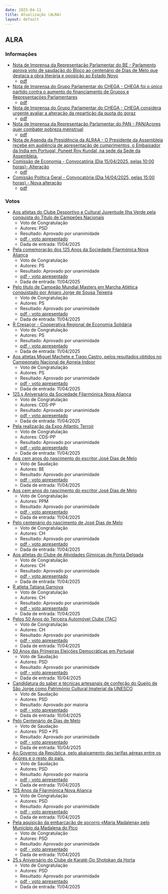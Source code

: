 ```yaml
---
date: 2025-04-11
title: Atualização (ALRA)
layout: default
---
```

## ALRA

### Informações

* [Nota de Imprensa da Representação Parlamentar do BE - Parlamento aprova voto de saudação do Bloco ao centenário de Dias de Melo que destaca a obra literária e oposição ao Estado Novo](http://base.alra.pt:82/4DACTION/w_pesquisa_registo/8/21505)
  * [pdf](http://base.alra.pt:82/Doc_Noticias/NI21505.pdf)
* [Nota de Imprensa do Grupo Parlamentar do CHEGA - CHEGA foi o único partido contra o aumento do financiamento de Grupos e Representações Parlamentares](http://base.alra.pt:82/4DACTION/w_pesquisa_registo/8/21506)
  * [pdf](http://base.alra.pt:82/Doc_Noticias/NI21506.pdf)
* [Nota de Imprensa do Grupo Parlamentar do CHEGA - CHEGA considera urgente avaliar a alteração da repartição da quota do goraz](http://base.alra.pt:82/4DACTION/w_pesquisa_registo/8/21507)
  * [pdf](http://base.alra.pt:82/Doc_Noticias/NI21507.pdf)
* [Nota de Imprensa da Representação Parlamentar do PAN - PAN/Açores quer combater pobreza menstrual](http://base.alra.pt:82/4DACTION/w_pesquisa_registo/8/21508)
  * [pdf](http://base.alra.pt:82/Doc_Noticias/NI21508.pdf)
* [Nota de Agenda da Presidência da ALRAA - O Presidente da Assembleia recebe em audiência de apresentação de cumprimentos, o Embaixador da India em Portugal, Puneet Roy Kundal, na sede da Sede da Assembleia.](http://base.alra.pt:82/4DACTION/w_pesquisa_registo/8/21509)
* [Comissão de Economia - Convocatória (Dia 15/04/2025, pelas 10:00 horas)- Alteração](http://base.alra.pt:82/4DACTION/w_pesquisa_registo/8/21510)
  * [pdf](http://base.alra.pt:82/Doc_Noticias/NI21510.pdf)
* [Comissão Política Geral - Convocatória (Dia 14/04/2025, pelas 15:00 horas) - Nova alteração](http://base.alra.pt:82/4DACTION/w_pesquisa_registo/8/21511)
  * [pdf](http://base.alra.pt:82/Doc_Noticias/NI21511.pdf)

### Votos

* [Aos atletas do Clube Desportivo e Cultural Juventude Ilha Verde pela conquista do Título de Campeőes Nacionais](http://base.alra.pt:82/4DACTION/w_pesquisa_registo/1/3712)
  * Voto de Congratulaçăo
  * Autores: PSD
  * Resultado: Aprovado por unanimidade
  * [pdf - voto apresentado](http://base.alra.pt:82/Doc_Voto/XIIIva1205_25.pdf)
  * Dada de entrada: 11/04/2025
* [Pela comemoraçăo dos 125 Anos da Sociedade Filarmónica Nova Aliança](http://base.alra.pt:82/4DACTION/w_pesquisa_registo/1/3713)
  * Voto de Congratulaçăo
  * Autores: PS
  * Resultado: Aprovado por unanimidade
  * [pdf - voto apresentado](http://base.alra.pt:82/Doc_Voto/XIIIva1206_25.pdf)
  * Dada de entrada: 11/04/2025
* [Pelo título de Campeăo Mundial Masters em Marcha Atlética conquistado por Amaro Jorge de Sousa Teixeira](http://base.alra.pt:82/4DACTION/w_pesquisa_registo/1/3715)
  * Voto de Congratulaçăo
  * Autores: PS
  * Resultado: Aprovado por unanimidade
  * [pdf - voto apresentado](http://base.alra.pt:82/Doc_Voto/XIIIva1207_25.pdf)
  * Dada de entrada: 11/04/2025
* [Ŕ Cresaçor - Cooperativa Regional de Economia Solidária](http://base.alra.pt:82/4DACTION/w_pesquisa_registo/1/3716)
  * Voto de Congratulaçăo
  * Autores: PS
  * Resultado: Aprovado por unanimidade
  * [pdf - voto apresentado](http://base.alra.pt:82/Doc_Voto/XIIIva1208_25.pdf)
  * Dada de entrada: 11/04/2025
* [Aos atletas Miguel Machete e Tiago Castro, pelos resultados obtidos no Campeonato Nacional de Apneia Indoor](http://base.alra.pt:82/4DACTION/w_pesquisa_registo/1/3717)
  * Voto de Congratulaçăo
  * Autores: PS
  * Resultado: Aprovado por unanimidade
  * [pdf - voto apresentado](http://base.alra.pt:82/Doc_Voto/XIIIva1209_25.pdf)
  * Dada de entrada: 11/04/2025
* [125.ş Aniversário da Sociedade Filarmónica Nova Aliança](http://base.alra.pt:82/4DACTION/w_pesquisa_registo/1/3718)
  * Voto de Congratulaçăo
  * Autores: CDS-PP
  * Resultado: Aprovado por unanimidade
  * [pdf - voto apresentado](http://base.alra.pt:82/Doc_Voto/XIIIva1210_25.pdf)
  * Dada de entrada: 11/04/2025
* [Pela realizaçăo da Expo Atlantic Terroir](http://base.alra.pt:82/4DACTION/w_pesquisa_registo/1/3720)
  * Voto de Congratulaçăo
  * Autores: CDS-PP
  * Resultado: Aprovado por unanimidade
  * [pdf - voto apresentado](http://base.alra.pt:82/Doc_Voto/XIIIva1211_25.pdf)
  * Dada de entrada: 11/04/2025
* [Aos cem anos do nascimento do escritor José Dias de Melo](http://base.alra.pt:82/4DACTION/w_pesquisa_registo/1/3721)
  * Voto de Saudaçăo
  * Autores: BE
  * Resultado: Aprovado por unanimidade
  * [pdf - voto apresentado](http://base.alra.pt:82/Doc_Voto/XIIIva1212_25.pdf)
  * Dada de entrada: 11/04/2025
* [Aos cem anos do nascimento do escritor José Dias de Melo](http://base.alra.pt:82/4DACTION/w_pesquisa_registo/1/3724)
  * Voto de Congratulaçăo
  * Autores: PPM
  * Resultado: Aprovado por unanimidade
  * [pdf - voto apresentado](http://base.alra.pt:82/Doc_Voto/XIIIva1213_25.pdf)
  * Dada de entrada: 11/04/2025
* [Pelo centenário do nascimento de José Dias de Melo](http://base.alra.pt:82/4DACTION/w_pesquisa_registo/1/3725)
  * Voto de Congratulaçăo
  * Autores: CH
  * Resultado: Aprovado por unanimidade
  * [pdf - voto apresentado](http://base.alra.pt:82/Doc_Voto/XIIIva1214_25.pdf)
  * Dada de entrada: 11/04/2025
* [Aos atletas do Clube de Atividades Gímnicas de Ponta Delgada](http://base.alra.pt:82/4DACTION/w_pesquisa_registo/1/3726)
  * Voto de Congratulaçăo
  * Autores: CH
  * Resultado: Aprovado por unanimidade
  * [pdf - voto apresentado](http://base.alra.pt:82/Doc_Voto/XIIIva1215_25.pdf)
  * Dada de entrada: 11/04/2025
* [Ŕ atleta Tatiana Garnova](http://base.alra.pt:82/4DACTION/w_pesquisa_registo/1/3727)
  * Voto de Congratulaçăo
  * Autores: CH
  * Resultado: Aprovado por unanimidade
  * [pdf - voto apresentado](http://base.alra.pt:82/Doc_Voto/XIIIva1216_25.pdf)
  * Dada de entrada: 11/04/2025
* [Pelos 50 Anos do Terceira Automóvel Clube (TAC)](http://base.alra.pt:82/4DACTION/w_pesquisa_registo/1/3728)
  * Voto de Congratulaçăo
  * Autores: CH
  * Resultado: Aprovado por unanimidade
  * [pdf - voto apresentado](http://base.alra.pt:82/Doc_Voto/XIIIva1218_25.pdf)
  * Dada de entrada: 11/04/2025
* [50 Anos das Primeiras Eleiçőes Democráticas em Portugal](http://base.alra.pt:82/4DACTION/w_pesquisa_registo/1/3705)
  * Voto de Saudaçăo
  * Autores: PSD
  * Resultado: Aprovado por unanimidade
  * [pdf - voto apresentado](http://base.alra.pt:82/Doc_Voto/XIIIva1195_25.pdf)
  * Dada de entrada: 10/04/2025
* [Candidatura do saber e técnicas artesanais de confeçăo do Queijo de Săo Jorge como Património Cultural Imaterial da UNESCO](http://base.alra.pt:82/4DACTION/w_pesquisa_registo/1/3706)
  * Voto de Saudaçăo
  * Autores: PSD
  * Resultado: Aprovado por maioria
  * [pdf - voto apresentado](http://base.alra.pt:82/Doc_Voto/XIIIva1196_25.pdf)
  * Dada de entrada: 10/04/2025
* [Pelo Centenário de Dias de Melo](http://base.alra.pt:82/4DACTION/w_pesquisa_registo/1/3707)
  * Voto de Saudaçăo
  * Autores: PSD • PS
  * Resultado: Aprovado por unanimidade
  * [pdf - voto apresentado](http://base.alra.pt:82/Doc_Voto/XIIIva1198_25.pdf)
  * Dada de entrada: 10/04/2025
* [Ao Governo da República, pelo abaixamento das tarifas aéreas entre os Açores e o resto do país.](http://base.alra.pt:82/4DACTION/w_pesquisa_registo/1/3708)
  * Voto de Saudaçăo
  * Autores: PSD
  * Resultado: Aprovado por maioria
  * [pdf - voto apresentado](http://base.alra.pt:82/Doc_Voto/XIIIva1201_25.pdf)
  * Dada de entrada: 11/04/2025
* [125 Anos da Filarmónica Nova Aliança](http://base.alra.pt:82/4DACTION/w_pesquisa_registo/1/3709)
  * Voto de Congratulaçăo
  * Autores: PSD
  * Resultado: Aprovado por unanimidade
  * [pdf - voto apresentado](http://base.alra.pt:82/Doc_Voto/XIIIva1202_25.pdf)
  * Dada de entrada: 11/04/2025
* [Pela aquisiçăo da embarcaçăo de socorro «Maria Madalena» pelo Município da Madalena do Pico](http://base.alra.pt:82/4DACTION/w_pesquisa_registo/1/3710)
  * Voto de Congratulaçăo
  * Autores: PSD
  * Resultado: Aprovado por unanimidade
  * [pdf - voto apresentado](http://base.alra.pt:82/Doc_Voto/XIIIva1203_25.pdf)
  * Dada de entrada: 11/04/2025
* [25.ş Aniversário do Clube de Karaté-Do Shotokan da Horta](http://base.alra.pt:82/4DACTION/w_pesquisa_registo/1/3711)
  * Voto de Congratulaçăo
  * Autores: PSD
  * Resultado: Aprovado por unanimidade
  * [pdf - voto apresentado](http://base.alra.pt:82/Doc_Voto/XIIIva1204_25.pdf)
  * Dada de entrada: 11/04/2025
